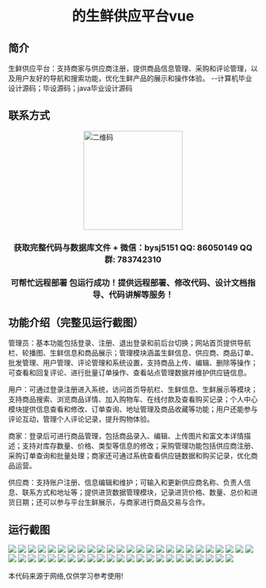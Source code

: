 <p><h1 align="center">的生鲜供应平台vue</h1></p>

## 简介
生鲜供应平台：支持商家与供应商注册，提供商品信息管理、采购和评论管理，以及用户友好的导航和搜索功能，优化生鲜产品的展示和操作体验。    --计算机毕业设计源码；毕设源码；java毕业设计源码


## 联系方式
<img src="https://bs-1329754181.cos.ap-shanghai.myqcloud.com/wx.jpg" alt="二维码" style="display: block; margin: 0 auto;" width="200px">
<p><h3 align="center">获取完整代码与数据库文件 + 微信：bysj5151 QQ: 86050149 QQ群: 783742310</h3></p>
<p><h3 align="center">可帮忙远程部署 包运行成功！提供远程部署、修改代码、设计文档指导、代码讲解等服务！</h3></p>

## 功能介绍（完整见运行截图）
管理员：基本功能包括登录、注册、退出登录和前后台切换；网站首页提供导航栏、轮播图、生鲜信息和商品展示；管理模块涵盖生鲜信息、供应商、商品订单、批发管理、用户管理、评论管理和系统设置，支持商品上传、编辑、删除等操作；可查看和回复评论、进行批量订单操作、查看站点管理数据并维护供应链信息。

用户：可通过登录注册进入系统，访问首页导航栏、生鲜信息、生鲜展示等模块；支持商品搜索、浏览商品详情、加入购物车、在线付款及查看购买记录；个人中心模块提供信息查看和修改、订单查询、地址管理及商品收藏等功能；用户还能参与评论互动，管理个人评论记录，提升购物体验。

商家：登录后可进行商品管理，包括商品录入、编辑、上传图片和富文本详情描述；支持对库存数量、价格、类型等信息的修改；采购管理功能包括供应商注册、采购订单查询和批量处理；商家还可通过系统查看供应链数据和购买记录，优化商品运营。

供应商：支持账户注册、信息编辑和维护；可输入和更新供应商名称、负责人信息、联系方式和地址等；提供进货数据管理模块，记录进货价格、数量、总价和进货日期；还可以参与平台生鲜展示，与商家进行商品交易与合作。


## 运行截图
![](https://bs-1329754181.cos.ap-shanghai.myqcloud.com/ssm/FreshSupplyPlatform/img/001.jpg)
![](https://bs-1329754181.cos.ap-shanghai.myqcloud.com/ssm/FreshSupplyPlatform/img/002.jpg)
![](https://bs-1329754181.cos.ap-shanghai.myqcloud.com/ssm/FreshSupplyPlatform/img/003.jpg)
![](https://bs-1329754181.cos.ap-shanghai.myqcloud.com/ssm/FreshSupplyPlatform/img/004.jpg)
![](https://bs-1329754181.cos.ap-shanghai.myqcloud.com/ssm/FreshSupplyPlatform/img/005.jpg)
![](https://bs-1329754181.cos.ap-shanghai.myqcloud.com/ssm/FreshSupplyPlatform/img/006.jpg)
![](https://bs-1329754181.cos.ap-shanghai.myqcloud.com/ssm/FreshSupplyPlatform/img/007.jpg)
![](https://bs-1329754181.cos.ap-shanghai.myqcloud.com/ssm/FreshSupplyPlatform/img/008.jpg)
![](https://bs-1329754181.cos.ap-shanghai.myqcloud.com/ssm/FreshSupplyPlatform/img/009.jpg)
![](https://bs-1329754181.cos.ap-shanghai.myqcloud.com/ssm/FreshSupplyPlatform/img/010.jpg)
![](https://bs-1329754181.cos.ap-shanghai.myqcloud.com/ssm/FreshSupplyPlatform/img/011.jpg)
![](https://bs-1329754181.cos.ap-shanghai.myqcloud.com/ssm/FreshSupplyPlatform/img/012.jpg)
![](https://bs-1329754181.cos.ap-shanghai.myqcloud.com/ssm/FreshSupplyPlatform/img/013.jpg)
![](https://bs-1329754181.cos.ap-shanghai.myqcloud.com/ssm/FreshSupplyPlatform/img/014.jpg)
![](https://bs-1329754181.cos.ap-shanghai.myqcloud.com/ssm/FreshSupplyPlatform/img/015.jpg)
![](https://bs-1329754181.cos.ap-shanghai.myqcloud.com/ssm/FreshSupplyPlatform/img/016.jpg)
![](https://bs-1329754181.cos.ap-shanghai.myqcloud.com/ssm/FreshSupplyPlatform/img/017.jpg)
![](https://bs-1329754181.cos.ap-shanghai.myqcloud.com/ssm/FreshSupplyPlatform/img/018.jpg)
![](https://bs-1329754181.cos.ap-shanghai.myqcloud.com/ssm/FreshSupplyPlatform/img/019.jpg)
![](https://bs-1329754181.cos.ap-shanghai.myqcloud.com/ssm/FreshSupplyPlatform/img/020.jpg)
![](https://bs-1329754181.cos.ap-shanghai.myqcloud.com/ssm/FreshSupplyPlatform/img/021.jpg)
![](https://bs-1329754181.cos.ap-shanghai.myqcloud.com/ssm/FreshSupplyPlatform/img/022.jpg)
![](https://bs-1329754181.cos.ap-shanghai.myqcloud.com/ssm/FreshSupplyPlatform/img/023.jpg)
![](https://bs-1329754181.cos.ap-shanghai.myqcloud.com/ssm/FreshSupplyPlatform/img/024.jpg)
![](https://bs-1329754181.cos.ap-shanghai.myqcloud.com/ssm/FreshSupplyPlatform/img/025.jpg)
![](https://bs-1329754181.cos.ap-shanghai.myqcloud.com/ssm/FreshSupplyPlatform/img/026.jpg)
![](https://bs-1329754181.cos.ap-shanghai.myqcloud.com/ssm/FreshSupplyPlatform/img/027.jpg)
![](https://bs-1329754181.cos.ap-shanghai.myqcloud.com/ssm/FreshSupplyPlatform/img/028.jpg)
![](https://bs-1329754181.cos.ap-shanghai.myqcloud.com/ssm/FreshSupplyPlatform/img/029.jpg)
![](https://bs-1329754181.cos.ap-shanghai.myqcloud.com/ssm/FreshSupplyPlatform/img/030.jpg)
![](https://bs-1329754181.cos.ap-shanghai.myqcloud.com/ssm/FreshSupplyPlatform/img/031.jpg)
![](https://bs-1329754181.cos.ap-shanghai.myqcloud.com/ssm/FreshSupplyPlatform/img/032.jpg)
![](https://bs-1329754181.cos.ap-shanghai.myqcloud.com/ssm/FreshSupplyPlatform/img/033.jpg)
![](https://bs-1329754181.cos.ap-shanghai.myqcloud.com/ssm/FreshSupplyPlatform/img/034.jpg)
![](https://bs-1329754181.cos.ap-shanghai.myqcloud.com/ssm/FreshSupplyPlatform/img/035.jpg)
![](https://bs-1329754181.cos.ap-shanghai.myqcloud.com/ssm/FreshSupplyPlatform/img/036.jpg)
![](https://bs-1329754181.cos.ap-shanghai.myqcloud.com/ssm/FreshSupplyPlatform/img/037.jpg)
![](https://bs-1329754181.cos.ap-shanghai.myqcloud.com/ssm/FreshSupplyPlatform/img/038.jpg)
![](https://bs-1329754181.cos.ap-shanghai.myqcloud.com/ssm/FreshSupplyPlatform/img/039.jpg)
![](https://bs-1329754181.cos.ap-shanghai.myqcloud.com/ssm/FreshSupplyPlatform/img/040.jpg)
![](https://bs-1329754181.cos.ap-shanghai.myqcloud.com/ssm/FreshSupplyPlatform/img/041.jpg)
![](https://bs-1329754181.cos.ap-shanghai.myqcloud.com/ssm/FreshSupplyPlatform/img/042.jpg)
![](https://bs-1329754181.cos.ap-shanghai.myqcloud.com/ssm/FreshSupplyPlatform/img/043.jpg)
![](https://bs-1329754181.cos.ap-shanghai.myqcloud.com/ssm/FreshSupplyPlatform/img/044.jpg)
![](https://bs-1329754181.cos.ap-shanghai.myqcloud.com/ssm/FreshSupplyPlatform/img/045.jpg)
![](https://bs-1329754181.cos.ap-shanghai.myqcloud.com/ssm/FreshSupplyPlatform/img/046.jpg)
![](https://bs-1329754181.cos.ap-shanghai.myqcloud.com/ssm/FreshSupplyPlatform/img/047.jpg)
![](https://bs-1329754181.cos.ap-shanghai.myqcloud.com/ssm/FreshSupplyPlatform/img/048.jpg)

<p>本代码来源于网络,仅供学习参考使用!</p>
